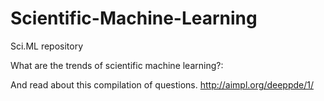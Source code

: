 # Scientific-Machine-Learning
Sci.ML repository

What are the trends of scientific machine learning?:



And read about this compilation of questions.
<http://aimpl.org/deeppde/1/>
